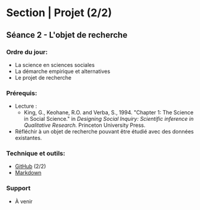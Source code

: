 # Section | Projet (2/2)
## Séance 2 - L'objet de recherche

### Ordre du jour:
- La science en sciences sociales
- La démarche empirique et alternatives
- Le projet de recherche

### Prérequis:
- Lecture :
    - King, G., Keohane, R.O. and Verba, S., 1994. "Chapter 1: The Science in Social Science." in *Designing Social Inquiry: Scientific inference in Qualitative Research.* Princeton University Press.
- Réfléchir à un objet de recherche pouvant être étudié avec des données existantes.

### Technique et outils:
- [GitHub](https://github.com/) (2/2)
- [Markdown](https://github.com/adam-p/markdown-here/wiki/Markdown-Cheatsheet)

### Support
- À venir

